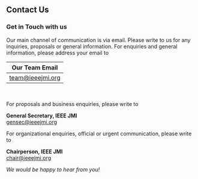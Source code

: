 ## Contact Us
### Get in Touch with us

Our main channel of communication is via email. Please write to us for any inquiries, proposals or general information.
For enquiries and general information, please address your email to

| **Our Team Email**                            |
| :-------------------------------------------: |
| [team@ieeejmi.org](mailto:team@ieeejmi.org)   |

<br>

For proposals and business enquiries, please write to

**General Secretary, IEEE JMI**<br>
[gensec@ieeejmi.org](mailto:gensec@ieeejmi.org)

For organizational enquiries, official or urgent communication, please write to

**Chairperson, IEEE JMI**<br>
[chair@ieeejmi.org](mailto:chair@ieeejmi.org)

*We would be happy to hear from you!*
